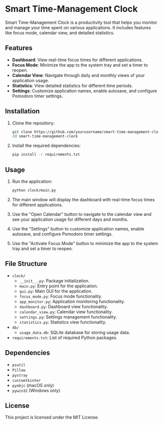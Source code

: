 # Smart Time-Management Clock

Smart Time-Management Clock is a productivity tool that helps you monitor and manage your time spent on various applications. It includes features like focus mode, calendar view, and detailed statistics.

## Features

- **Dashboard**: View real-time focus times for different applications.
- **Focus Mode**: Minimize the app to the system tray and set a timer to reopen.
- **Calendar View**: Navigate through daily and monthly views of your application usage.
- **Statistics**: View detailed statistics for different time periods.
- **Settings**: Customize application names, enable autosave, and configure Pomodoro timer settings.

## Installation

1. Clone the repository:
    ```sh
    git clone https://github.com/yourusername/smart-time-management-clock.git
    cd smart-time-management-clock
    ```

2. Install the required dependencies:
    ```sh
    pip install -r requirements.txt
    ```

## Usage

1. Run the application:
    ```sh
    python clock/main.py
    ```

2. The main window will display the dashboard with real-time focus times for different applications.

3. Use the "Open Calendar" button to navigate to the calendar view and see your application usage for different days and months.

4. Use the "Settings" button to customize application names, enable autosave, and configure Pomodoro timer settings.

5. Use the "Activate Focus Mode" button to minimize the app to the system tray and set a timer to reopen.

## File Structure

- `clock/`
  - `__init__.py`: Package initialization.
  - `main.py`: Entry point for the application.
  - `gui.py`: Main GUI for the application.
  - `focus_mode.py`: Focus mode functionality.
  - `app_monitor.py`: Application monitoring functionality.
  - `dashboard.py`: Dashboard view functionality.
  - `calendar_view.py`: Calendar view functionality.
  - `settings.py`: Settings management functionality.
  - `statistics.py`: Statistics view functionality.
- `db/`
  - `usage_data.db`: SQLite database for storing usage data.
- `requirements.txt`: List of required Python packages.

## Dependencies

- `psutil`
- `Pillow`
- `pystray`
- `customtkinter`
- `pyobjc` (macOS only)
- `pywin32` (Windows only)

## License

This project is licensed under the MIT License.
